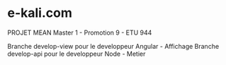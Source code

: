 # e-kali.com
PROJET MEAN Master 1 - Promotion 9 - ETU 944

Branche develop-view pour le developpeur Angular - Affichage
Branche develop-api pour le developpeur Node - Metier
